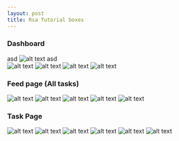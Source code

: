 ```yaml
---
layout: post
title: Rsa Tutorial boxes
---
```

### Dashboard
asd
![alt text](/rsaimages/1.png 'image')
asd  
![alt text](/rsaimages/2.png 'image')
![alt text](/rsaimages/3.png 'image')
![alt text](/rsaimages/4.png 'image')
![alt text](/rsaimages/5.png 'image')
### Feed page (All tasks)
![alt text](/rsaimages/6.png 'image')
![alt text](/rsaimages/7.png 'image')
![alt text](/rsaimages/8.png 'image')
![alt text](/rsaimages/9.png 'image')
![alt text](/rsaimages/10.png 'image')
### Task Page
![alt text](/rsaimages/11.png 'image')
![alt text](/rsaimages/12.png 'image')
![alt text](/rsaimages/13.png 'image')
![alt text](/rsaimages/14.png 'image')
![alt text](/rsaimages/15.png 'image')
![alt text](/rsaimages/16.png 'image')
